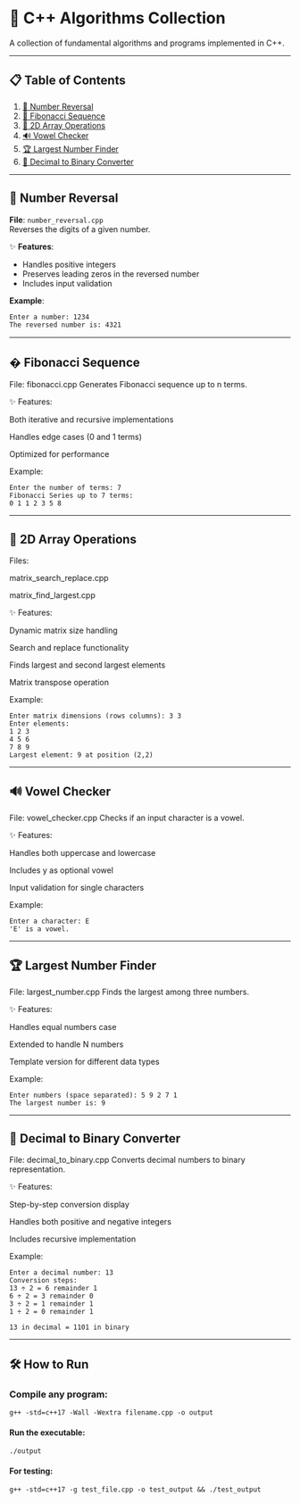 # 🚀 C++ Algorithms Collection

A collection of fundamental algorithms and programs implemented in C++.

---

## 📋 Table of Contents
1. [🔢 Number Reversal](#number-reversal)
2. [🐰 Fibonacci Sequence](#fibonacci-sequence)
3. [🔲 2D Array Operations](#2d-array-operations)
4. [🔊 Vowel Checker](#vowel-checker)
5. [🏆 Largest Number Finder](#largest-number-finder)
6. [🔢 Decimal to Binary Converter](#decimal-to-binary-converter)

---

## 🔢 Number Reversal
**File**: `number_reversal.cpp`  
Reverses the digits of a given number.

✨ **Features**:
- Handles positive integers
- Preserves leading zeros in the reversed number
- Includes input validation

**Example**:
```bash
Enter a number: 1234
The reversed number is: 4321
```

---

## � Fibonacci Sequence
File: fibonacci.cpp
Generates Fibonacci sequence up to n terms.

✨ Features:

Both iterative and recursive implementations

Handles edge cases (0 and 1 terms)

Optimized for performance

Example:

```
Enter the number of terms: 7
Fibonacci Series up to 7 terms:
0 1 1 2 3 5 8
```

---

## 🔲 2D Array Operations
Files:

matrix_search_replace.cpp

matrix_find_largest.cpp

✨ Features:

Dynamic matrix size handling

Search and replace functionality

Finds largest and second largest elements

Matrix transpose operation

Example:

```
Enter matrix dimensions (rows columns): 3 3
Enter elements:
1 2 3
4 5 6
7 8 9
Largest element: 9 at position (2,2)
```

---

## 🔊 Vowel Checker
File: vowel_checker.cpp
Checks if an input character is a vowel.

✨ Features:

Handles both uppercase and lowercase

Includes y as optional vowel

Input validation for single characters

Example:
```
Enter a character: E
'E' is a vowel.
```

---

## 🏆 Largest Number Finder
File: largest_number.cpp
Finds the largest among three numbers.

✨ Features:

Handles equal numbers case

Extended to handle N numbers

Template version for different data types

Example:

```
Enter numbers (space separated): 5 9 2 7 1
The largest number is: 9
```

---

## 🔢 Decimal to Binary Converter
File: decimal_to_binary.cpp
Converts decimal numbers to binary representation.

✨ Features:

Step-by-step conversion display

Handles both positive and negative integers

Includes recursive implementation

Example:
```
Enter a decimal number: 13
Conversion steps:
13 ÷ 2 = 6 remainder 1
6 ÷ 2 = 3 remainder 0
3 ÷ 2 = 1 remainder 1
1 ÷ 2 = 0 remainder 1

13 in decimal = 1101 in binary
```

---

## 🛠️ How to Run
### Compile any program:

```
g++ -std=c++17 -Wall -Wextra filename.cpp -o output
```

#### Run the executable:
```
./output
```

#### For testing:
```
g++ -std=c++17 -g test_file.cpp -o test_output && ./test_output
```
